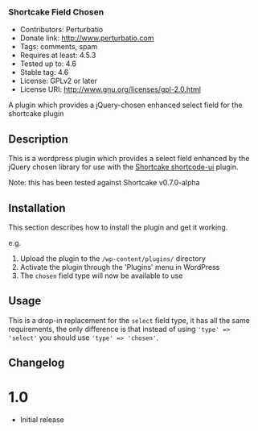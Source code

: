 ### Shortcake Field Chosen

* Contributors: Perturbatio
* Donate link: http://www.perturbatio.com
* Tags: comments, spam
* Requires at least: 4.5.3
* Tested up to: 4.6
* Stable tag: 4.6
* License: GPLv2 or later
* License URI: http://www.gnu.org/licenses/gpl-2.0.html

A plugin which provides a jQuery-chosen enhanced select field for the shortcake plugin

## Description

This is a wordpress plugin which provides a select field enhanced by the jQuery chosen library for
use with the [Shortcake shortcode-ui]((https://github.com/wp-shortcake/shortcake)) plugin.

Note: this has been tested against Shortcake v0.7.0-alpha 

## Installation

This section describes how to install the plugin and get it working.

e.g.

1. Upload the plugin to the `/wp-content/plugins/` directory
2. Activate the plugin through the 'Plugins' menu in WordPress
3. The `chosen` field type will now be available to use

## Usage

This is a drop-in replacement for the `select` field type, it has all the same requirements, the only difference is 
that instead of using `'type' => 'select'` you should use `'type' => 'chosen'`.

## Changelog

# 1.0 #
* Initial release
